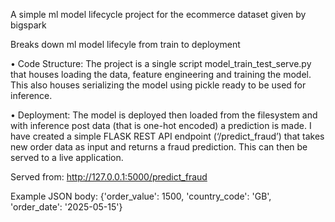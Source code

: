 A simple ml model lifecycle project for the ecommerce dataset given by bigspark

Breaks down ml model lifecyle from train to deployment

•	Code Structure: The project is a single script model_train_test_serve.py that houses loading the data, feature engineering and training the model. This also houses serializing the model using pickle ready to be used for inference.

•	Deployment: The model is deployed then loaded from the filesystem and with inference post data (that is one-hot encoded) a prediction is made. I have created a simple FLASK REST API endpoint (‘/predict_fraud’) that takes new order data as input and returns a fraud prediction. This can then be served to a live application.

Served from: http://127.0.0.1:5000/predict_fraud

Example JSON body: {'order_value': 1500, 'country_code': 'GB', 'order_date': '2025-05-15'}
